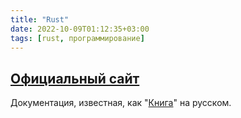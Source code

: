 ```yaml
---
title: "Rust"
date: 2022-10-09T01:12:35+03:00
tags: [rust, программирование]
---
```


## [Официальный сайт](https://www.rust-lang.org)

Документация, известная, как "[Книга](http://rurust.github.io/rust_book_ru/)" на русском.
